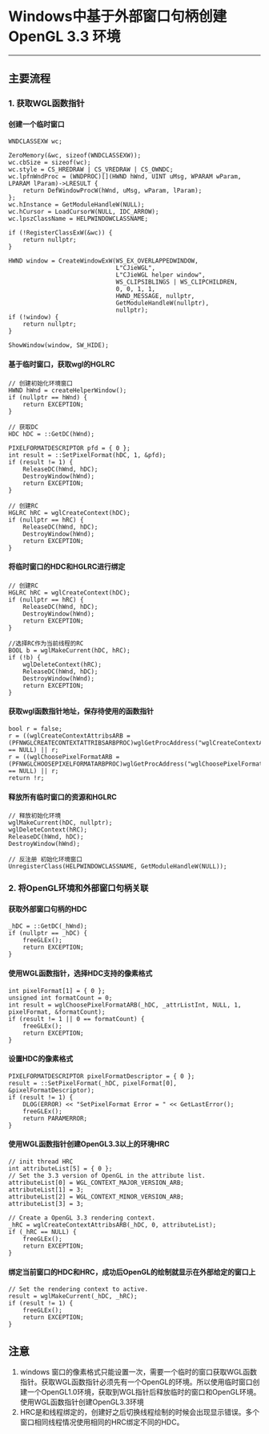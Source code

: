 # Windows中基于外部窗口句柄创建OpenGL 3.3 环境
---
## 主要流程

### 1. 获取WGL函数指针

#### 创建一个临时窗口
```
WNDCLASSEXW wc;

ZeroMemory(&wc, sizeof(WNDCLASSEXW));
wc.cbSize = sizeof(wc);
wc.style = CS_HREDRAW | CS_VREDRAW | CS_OWNDC;
wc.lpfnWndProc = (WNDPROC)[](HWND hWnd, UINT uMsg, WPARAM wParam, LPARAM lParam)->LRESULT {
    return DefWindowProcW(hWnd, uMsg, wParam, lParam);
};
wc.hInstance = GetModuleHandleW(NULL);
wc.hCursor = LoadCursorW(NULL, IDC_ARROW);
wc.lpszClassName = HELPWINDOWCLASSNAME;

if (!RegisterClassExW(&wc)) {
    return nullptr;
}

HWND window = CreateWindowExW(WS_EX_OVERLAPPEDWINDOW,
                              L"CJieWGL",
                              L"CJieWGL helper window",
                              WS_CLIPSIBLINGS | WS_CLIPCHILDREN,
                              0, 0, 1, 1,
                              HWND_MESSAGE, nullptr,
                              GetModuleHandleW(nullptr),
                              nullptr);
if (!window) {
    return nullptr;
}

ShowWindow(window, SW_HIDE);
```
#### 基于临时窗口，获取wgl的HGLRC
```
// 创建初始化环境窗口
HWND hWnd = createHelperWindow();
if (nullptr == hWnd) {
    return EXCEPTION;
}

// 获取DC
HDC hDC = ::GetDC(hWnd);

PIXELFORMATDESCRIPTOR pfd = { 0 };
int result = ::SetPixelFormat(hDC, 1, &pfd);
if (result != 1) {
    ReleaseDC(hWnd, hDC);
    DestroyWindow(hWnd);
    return EXCEPTION;
}

// 创建RC
HGLRC hRC = wglCreateContext(hDC);
if (nullptr == hRC) {
    ReleaseDC(hWnd, hDC);
    DestroyWindow(hWnd);
    return EXCEPTION;
}
```
#### 将临时窗口的HDC和HGLRC进行绑定
```
// 创建RC
HGLRC hRC = wglCreateContext(hDC);
if (nullptr == hRC) {
    ReleaseDC(hWnd, hDC);
    DestroyWindow(hWnd);
    return EXCEPTION;
}

//选择RC作为当前线程的RC
BOOL b = wglMakeCurrent(hDC, hRC);
if (!b) {
    wglDeleteContext(hRC);
    ReleaseDC(hWnd, hDC);
    DestroyWindow(hWnd);
    return EXCEPTION;
}
```
#### 获取wgl函数指针地址，保存待使用的函数指针
```
bool r = false;
r = ((wglCreateContextAttribsARB = (PFNWGLCREATECONTEXTATTRIBSARBPROC)wglGetProcAddress("wglCreateContextAttribsARB")) == NULL) || r;
r = ((wglChoosePixelFormatARB = (PFNWGLCHOOSEPIXELFORMATARBPROC)wglGetProcAddress("wglChoosePixelFormatARB")) == NULL) || r;
return !r;
```
#### 释放所有临时窗口的资源和HGLRC
```
// 释放初始化环境
wglMakeCurrent(hDC, nullptr);
wglDeleteContext(hRC);
ReleaseDC(hWnd, hDC);
DestroyWindow(hWnd);

// 反注册 初始化环境窗口
UnregisterClass(HELPWINDOWCLASSNAME, GetModuleHandleW(NULL));
```
### 2. 将OpenGL环境和外部窗口句柄关联

#### 获取外部窗口句柄的HDC
```
_hDC = ::GetDC(_hWnd);
if (nullptr == _hDC) {
    freeGLEx();
    return EXCEPTION;
}
```
#### 使用WGL函数指针，选择HDC支持的像素格式
```
int pixelFormat[1] = { 0 };
unsigned int formatCount = 0;
int result = wglChoosePixelFormatARB(_hDC, _attrListInt, NULL, 1, pixelFormat, &formatCount);
if (result != 1 || 0 == formatCount) {
    freeGLEx();
    return EXCEPTION;
}
```
#### 设置HDC的像素格式
```
PIXELFORMATDESCRIPTOR pixelFormatDescriptor = { 0 };
result = ::SetPixelFormat(_hDC, pixelFormat[0], &pixelFormatDescriptor);
if (result != 1) {
    DLOG(ERROR) << "SetPixelFormat Error = " << GetLastError();
    freeGLEx();
    return PARAMERROR;
}
```
#### 使用WGL函数指针创建OpenGL3.3以上的环境HRC
```
// init thread HRC
int attributeList[5] = { 0 };
// Set the 3.3 version of OpenGL in the attribute list.
attributeList[0] = WGL_CONTEXT_MAJOR_VERSION_ARB;
attributeList[1] = 3;
attributeList[2] = WGL_CONTEXT_MINOR_VERSION_ARB;
attributeList[3] = 3;

// Create a OpenGL 3.3 rendering context.
_hRC = wglCreateContextAttribsARB(_hDC, 0, attributeList);
if (_hRC == NULL) {
    freeGLEx();
    return EXCEPTION;
}
```
#### 绑定当前窗口的HDC和HRC，成功后OpenGL的绘制就显示在外部给定的窗口上
```
// Set the rendering context to active.
result = wglMakeCurrent(_hDC, _hRC);
if (result != 1) {
    freeGLEx();
    return EXCEPTION;
}
```

## 注意

1. windows 窗口的像素格式只能设置一次，需要一个临时的窗口获取WGL函数指针。获取WGL函数指针必须先有一个OpenGL的环境。所以使用临时窗口创建一个OpenGL1.0环境，获取到WGL指针后释放临时的窗口和OpenGL环境。使用WGL函数指针创建OpenGL3.3环境
1. HRC是和线程绑定的，创建好之后切换线程绘制的时候会出现显示错误。多个窗口相同线程情况使用相同的HRC绑定不同的HDC。